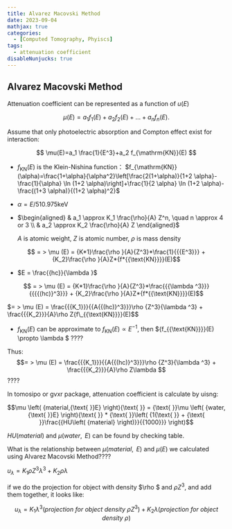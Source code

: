 ```yaml
---
title: Alvarez Macovski Method
date: 2023-09-04
mathjax: true
categories:
  - [Computed Tomography, Phyiscs]
tags:
  - attenuation coefficient
disableNunjucks: true
---
```


## Alvarez Macovski Method

Attenuation coefficient can be represented as a function of $u(E)$

$$
\mu(E)=a_1 f_1(E)+a_2 f_2(E)+\ldots+a_n f_n(E) .
$$

Assume that only photoelectric absorption and Compton effect exist for interaction:

$$
\mu(E)=a_1 \frac{1}{E^3}+a_2 f_{\mathrm{KN}}(E)
$$

- $f_{\mathrm{KN}}(E)$ is the Klein-Nishina function：
  $f_{\mathrm{KN}}(\alpha)=\frac{1+\alpha}{\alpha^2}\left[\frac{2(1+\alpha)}{1+2 \alpha}-\frac{1}{\alpha} \ln (1+2 \alpha)\right]+\frac{1}{2 \alpha} \ln (1+2 \alpha)-\frac{(1+3 \alpha)}{(1+2 \alpha)^2}$

- $\alpha=E / 510.975 \mathrm{keV}$

- $\begin{aligned}
  & a_1 \approx K_1 \frac{\rho}{A} Z^n, \quad n \approx 4 or 3 \\
  & a_2 \approx K_2 \frac{\rho}{A} Z
  \end{aligned}$

  $A$ is atomic weight, $Z$ is atomic number, $\rho$ is mass density

$$ = > \mu (E) = {K*1}\frac{\rho }{A}{Z^3}*\frac{1}{{{E^3}}} + {K_2}\frac{\rho }{A}Z*{f*{{\text{KN}}}}(E)$$

- $E = \frac{{hc}}{\lambda }$

$$ = > \mu (E) = {K*1}\frac{\rho }{A}{Z^3}*\frac{{{\lambda ^3}}}{{{{(hc)}^3}}} + {K_2}\frac{\rho }{A}Z*{f*{{\text{KN}}}}(E)$$

$= > \mu (E) = \frac{{{K_1}}}{{A{{(hc)}^3}}}\rho {Z^3}{\lambda ^3} + \frac{{{K_2}}}{A}\rho Z{f\_{{\text{KN}}}}(E)$$

- ${f_{{\text{KN}}}}(E)$ can be approximate to ${f_{{\text{KN}}}}(E) \propto {E^{ - 1}}$, then ${f_{{\text{KN}}}}(E) \propto \lambda $ ????

Thus:
$$= > \mu (E) = \frac{{{K_1}}}{{A{{(hc)}^3}}}\rho {Z^3}{\lambda ^3} + \frac{{{K_2}}}{A}\rho Z\lambda $$ ????

In tomosipo or gvxr package, attenuation coefficient is calculate by uisng:

$$\mu \left( {material,{\text{ }}E} \right){\text{ }} = {\text{ }}\mu \left( {water,{\text{ }}E} \right){\text{ }} * {\text{ }}\left( {1{\text{ }} + {\text{ }}\frac{{HU\left( {material} \right)}}{{1000}}} \right)$$

${HU\left( {material} \right)}$  and $\mu \left( {water,{\text{ }}E} \right)$ can be found by checking table.

What is the relationship between $\mu \left( {material,{\text{ }}E} \right)$ and $\mu (E)$ we calculated using Alvarez Macovski Method????

${u_\lambda } = {K_1}\rho {Z^3}{\lambda ^3} + {K_2}\rho \lambda$

if we do the projection for object with density $\rho $ and $\rho {Z^3}$, and add them together, it looks like:

$${u_\lambda } = {K_1}{\lambda ^3}(projection{\text{ }}for{\text{ }}object{\text{ }}density{\text{ }}\rho {Z^3}) + {K_2}\lambda (projection{\text{ }}for{\text{ }}object{\text{ }}density{\text{ }}\rho )$$
